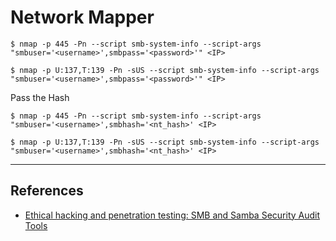 # Network Mapper

```
$ nmap -p 445 -Pn --script smb-system-info --script-args "smbuser='<username>',smbpass='<password>'" <IP>

$ nmap -p U:137,T:139 -Pn -sUS --script smb-system-info --script-args "smbuser='<username>',smbpass='<password>'" <IP>
```

Pass the Hash

```
$ nmap -p 445 -Pn --script smb-system-info --script-args "smbuser='<username>',smbhash='<nt_hash>' <IP>

$ nmap -p U:137,T:139 -Pn -sUS --script smb-system-info --script-args "smbuser='<username>',smbhash='<nt_hash>' <IP>
```

---
## References

- [Ethical hacking and penetration testing: SMB and Samba Security Audit Tools](https://miloserdov.org/?p=4066)